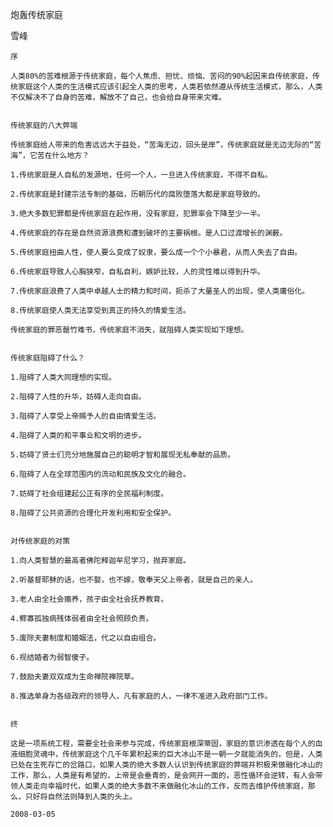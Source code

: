 炮轰传统家庭

雪峰


    序

    人类80%的苦难根源于传统家庭，每个人焦虑、担忧、烦恼、苦闷的90%起因来自传统家庭，传统家庭这个人类的生活模式应该引起全人类的思考，人类若依然遵从传统生活模式，那么，人类不仅解决不了自身的苦难，解放不了自己，也会给自身带来灾难。


    传统家庭的八大弊端

    传统家庭给人带来的危害远远大于益处，“苦海无边，回头是岸”，传统家庭就是无边无际的“苦海”，它苦在什么地方？

    1.传统家庭是人自私的发源地，任何一个人，一旦进入传统家庭，不得不自私。

    2.传统家庭是封建宗法专制的基础，历朝历代的腐败堕落大都是家庭导致的。

    3.绝大多数犯罪都是传统家庭在起作用，没有家庭，犯罪率会下降至少一半。

    4.传统家庭的存在是自然资源浪费和遭到破坏的主要祸根。是人口过渡增长的渊薮。

    5.传统家庭扭曲人性，使人要么变成了奴隶，要么成一个个小暴君，从而人失去了自由。

    6.传统家庭导致人心胸狭窄，自私自利，嫉妒比较，人的灵性难以得到升华。

    7.传统家庭浪费了人类中卓越人士的精力和时间，扼杀了大量圣人的出现，使人类庸俗化。

    8.传统家庭使人类无法享受到真正的持久的情爱生活。

    传统家庭的罪恶罄竹难书，传统家庭不消失，就阻碍人类实现如下理想。


    传统家庭阻碍了什么？

    1.阻碍了人类大同理想的实现。

    2.阻碍了人性的升华，妨碍人走向自由。

    3.阻碍了人享受上帝赐予人的自由情爱生活。

    4.阻碍了人类的和平事业和文明的进步。

    5.妨碍了贤士们充分地施展自己的聪明才智和展现无私奉献的品质。

    6.阻碍了人在全球范围内的流动和民族及文化的融合。

    7.妨碍了社会组建起公正有序的全民福利制度。

    8.阻碍了公共资源的合理化开发利用和安全保护。
  
  
    对传统家庭的对策

    1.向人类智慧的最高者佛陀释迦牟尼学习，抛弃家庭。

    2.听基督耶稣的话，也不娶，也不嫁，敬奉天父上帝者，就是自己的亲人。

    3.老人由全社会赡养，孩子由全社会抚养教育。

    4.鳏寡孤独病残体弱者由全社会照顾负责。

    5.废除夫妻制度和婚姻法，代之以自由组合。

    6.视结婚者为弱智傻子。

    7.鼓励夫妻双双成为生命禅院禅院草。

    8.推选单身为各级政府的领导人，凡有家庭的人，一律不准进入政府部门工作。


    终

    这是一项系统工程，需要全社会来参与完成，传统家庭根深蒂固，家庭的意识渗透在每个人的血液细胞灵魂中，传统家庭这个几千年累积起来的巨大冰山不是一朝一夕就能消失的，但是，人类已处在生死存亡的岔路口，如果人类的绝大多数人认识到传统家庭的弊端并积极来做融化冰山的工作，那么，人类是有希望的，上帝是会垂青的，是会网开一面的，恶性循环会逆转，有人会带领人类走向幸福时代，如果人类的绝大多数不来做融化冰山的工作，反而去维护传统家庭，那么，只好将自然法则降到人类的头上。

    2008-03-05



